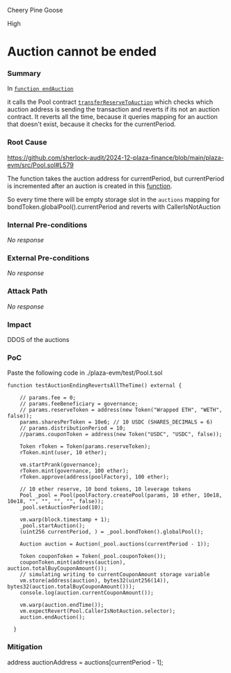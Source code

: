 Cheery Pine Goose

High

# Auction cannot be ended

### Summary



In [`function endAuction`](https://github.com/sherlock-audit/2024-12-plaza-finance/blob/main/plaza-evm/src/Auction.sol#L345)

it calls the Pool contract [`transferReserveToAuction`](https://github.com/sherlock-audit/2024-12-plaza-finance/blob/main/plaza-evm/src/Pool.sol#L578) which checks which auction address is sending the transaction and reverts if its not an auction contract. It reverts all the time, because it queries mapping for an auction that doesn't exist, because it checks for the currentPeriod.

### Root Cause

https://github.com/sherlock-audit/2024-12-plaza-finance/blob/main/plaza-evm/src/Pool.sol#L579

The function takes the auction address for currentPeriod, but currentPeriod is incremented after an auction is created in this [function](https://github.com/sherlock-audit/2024-12-plaza-finance/blob/main/plaza-evm/src/Pool.sol#L567).

So every time there will be empty storage slot in the `auctions` mapping for bondToken.globalPool().currentPeriod and reverts with CallerIsNotAuction

### Internal Pre-conditions

_No response_

### External Pre-conditions

_No response_

### Attack Path

_No response_

### Impact

DDOS of the auctions

### PoC

Paste the following code in ./plaza-evm/test/Pool.t.sol

```solidity
function testAuctionEndingRevertsAllTheTime() external {

    // params.fee = 0;
    // params.feeBeneficiary = governance;
    // params.reserveToken = address(new Token("Wrapped ETH", "WETH", false));
    params.sharesPerToken = 10e6; // 10 USDC (SHARES_DECIMALS = 6)
    // params.distributionPeriod = 10;
    //params.couponToken = address(new Token("USDC", "USDC", false));

    Token rToken = Token(params.reserveToken);
    rToken.mint(user, 10 ether);

    vm.startPrank(governance);
    rToken.mint(governance, 100 ether);
    rToken.approve(address(poolFactory), 100 ether);

    // 10 ether reserve, 10 bond tokens, 10 leverage tokens
    Pool _pool = Pool(poolFactory.createPool(params, 10 ether, 10e18, 10e18, "", "", "", "", false));
    _pool.setAuctionPeriod(10);

    vm.warp(block.timestamp + 1);
    _pool.startAuction();
    (uint256 currentPeriod, ) = _pool.bondToken().globalPool();

    Auction auction = Auction(_pool.auctions(currentPeriod - 1));

    Token couponToken = Token(_pool.couponToken());
    couponToken.mint(address(auction), auction.totalBuyCouponAmount());
    // simulating writing to currentCouponAmount storage variable
    vm.store(address(auction), bytes32(uint256(14)),  bytes32(auction.totalBuyCouponAmount()));
    console.log(auction.currentCouponAmount());

    vm.warp(auction.endTime());
    vm.expectRevert(Pool.CallerIsNotAuction.selector);
    auction.endAuction();

  }
```

### Mitigation

address auctionAddress = auctions[currentPeriod - 1];
